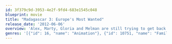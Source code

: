 ```yaml
---
id: 3f379c9d-3953-4e2f-9fd4-683e1545c048
blueprint: movie
title: "Madagascar 3: Europe's Most Wanted"
release_date: '2012-06-06'
overview: 'Alex, Marty, Gloria and Melman are still trying to get back to the Big Apple and their beloved Central Park zoo, but first they need to find the penguins. When they travel to Monte Carlo, they attract the attention of Animal Control after gate crashing a party and are joined by the penguins, King Julian and Co., and the monkeys. How do a lion, zebra, hippo, giraffe, four penguins, two monkeys, three lemurs travel through Europe without attracting attention and get back to New York? They join a traveling circus. Their attempts to get back to New York are consistently hampered by the Captain of Animal Control who wants to make Alex part of her collection. Once they make it back to New York Marty, Alex, Gloria and Melman realize that they want to be part of the traveling circus.'
genres: '[{"id": 16, "name": "Animation"}, {"id": 10751, "name": "Family"}]'
---
```

